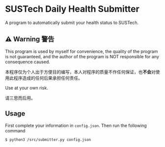 # SUSTech Daily Health Submitter

A program to automatically submit your health status to SUSTech.

## ⚠️ Warning 警告

This program is used by myself for convenience, the quality of the program is not guaranteed, and the author of the program is NOT responsible for any consequence caused.

本程序仅为个人出于方便目的编写，本人对程序的质量不作任何保证，也**不会**对使用此程序造成的任何后果承担任何责任。

Use at your own risk.

请三思而后用。


## Usage

First complete your information in `config.json`.
Then run the following command
```bash
$ python3 /src/submitter.py config.json
```
